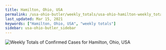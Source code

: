 ```yaml
---
title: Hamilton, Ohio, USA
permalink: /usa-ohio-butler/weekly_totals/usa-ohio-hamilton-weekly_totals.html
last_updated: Mar 15, 2021
keywords: ["Hamilton, Ohio, USA", "weekly totals"]
sidebar: usa-ohio-butler_sidebar
---
```


![Weekly Totals of Confirmed Cases for Hamilton, Ohio, USA](/covid_tracker/images/graphs/usa-ohio-hamilton-weekly_totals_graph.png)
